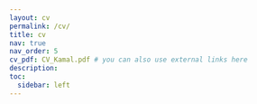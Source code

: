 ```yaml
---
layout: cv
permalink: /cv/
title: cv
nav: true
nav_order: 5
cv_pdf: CV_Kamal.pdf # you can also use external links here
description: 
toc:
  sidebar: left
---
```

